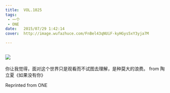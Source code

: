```yaml
---
title:	VOL.1025
tags:
 - 一个
 - ONE
date:	2015/07/29 1:42:14
cover:	http://image.wufazhuce.com/FnBel43qNUiF-kyHGys5xY3yja7M

---
```

![](http://image.wufazhuce.com/FnBel43qNUiF-kyHGys5xY3yja7M)
---

你让我觉得，面对这个世界只是观看而不试图去理解，是种莫大的浪费。 from 陶立夏《如果没有你》
 
Reprinted from ONE
